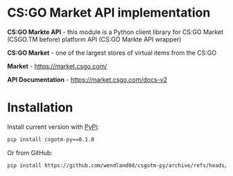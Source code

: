 # CS:GO Market API implementation
**CS:GO Markte API** - this module is a Python client library for CS:GO Market (CSGO.TM before) platform API (CS:GO Markte API wrapper)

**CS:GO Market** - one of the largest stores of virtual items from the CS:GO

**Market** - https://market.csgo.com/

**API Documentation** - https://market.csgo.com/docs-v2

# Installation
Install current version with [PyPi]():
```bash
pip install csgotm-py==0.1.0
```
Or from GitHub:
```bash
pip install https://github.com/wendland0d/csgotm-py/archive/refs/heads/main.zip
```